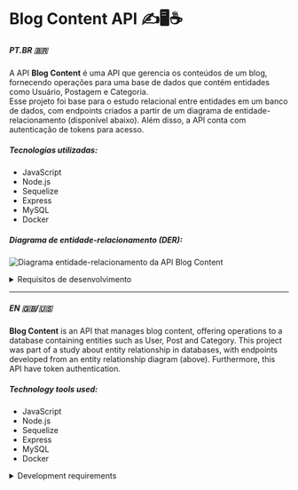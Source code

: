 # Blog Content API ✍️🖥️☕
##### PT.BR 🇧🇷
A API **Blog Content** é uma API que gerencia os conteúdos de um blog, fornecendo operações para uma base de dados que contém entidades como Usuário, Postagem e Categoria.<br>
Esse projeto foi base para o estudo relacional entre entidades em um banco de dados, com endpoints criados a partir de um diagrama de entidade-relacionamento (disponível abaixo). Além disso, a API conta com autenticação de tokens para acesso.
##### Tecnologias utilizadas:
- JavaScript
- Node.js
- Sequelize
- Express
- MySQL
- Docker

##### Diagrama de entidade-relacionamento (DER):
![Diagrama entidade-relacionamento da API Blog Content](https://github.com/bran-do/blog-content-api/assets/131308486/68087218-1ec9-4b3f-a8a6-55866c768fc8)

<details>
  <summary>Requisitos de desenvolvimento</summary>
  <br>
  <ol>
    <li>Crie migrations para as tabelas <code>users</code>, <code>categories</code>, <code>blog_posts</code>, <code>posts_categories</code></li>
    <li>Crie o modelo <code>User</code> com as propriedades corretas</li>
    <li>Crie o endpoint POST <code>/login</code></li>
    <li>Crie o endpoint POST <code>/user</code></li>
    <li>Crie o endpoint GET <code>/user</code></li>
    <li>Crie o endpoint GET <code>/user/:id</code></li>
    <li>Crie o modelo <code>Category</code> com as propriedades corretas</li>
    <li>Crie o endpoint POST <code>/categories</code></li>
    <li>Crie o endpoint GET <code>/categories</code></li>
    <li>Crie o modelo <code>BlogPost</code> com as propriedades e associações corretas</li>
    <li>Crie o modelo <code>PostCategory</code> com as propriedades e associações corretas</li>
    <li>Crie o endpoint POST <code>/post</code></li>
    <li>Crie o endpoint GET <code>/post</code></li>
    <li>Crie o endpoint GET <code>/post/:id</code></li>
    <li>Crie o endpoint PUT <code>/post/:id</code></li>
  </ol>
</details>
<hr>

##### EN 🇬🇧/🇺🇸
**Blog Content** is an API that manages blog content, offering operations to a database containing entities such as User, Post and Category.
This project was part of a study about entity relationship in databases, with endpoints developed from an entity relationship diagram (above). Furthermore, this API have token authentication.
##### Technology tools used:
- JavaScript
- Node.js
- Sequelize
- Express
- MySQL
- Docker

<details>
  <summary>Development requirements</summary>
  <br>
  <ol>
    <li>Create migrations fro <code>users</code>, <code>categories</code>, <code>blog_posts</code>, <code>posts_categories</code> tables</li>
    <li>Create <code>User</code> model with the correct attributes</li>
    <li>Create POST <code>/login</code> endpoint</li>
    <li>Create POST <code>/user</code> endpoint</li>
    <li>Create GET <code>/user</code> endpoint</li>
    <li>Create GET <code>/user/:id</code> endpoint</li>
    <li>Create <code>Category</code> endpoint with correct attributes</li>
    <li>Create POST <code>/categories</code> endpoint</li>
    <li>Create GET <code>/categories</code> endpoint</li>
    <li>Create <code>BlogPost</code> model with correct attributes and associations</li>
    <li>Create <code>PostCategory</code> model with correct attributes and associations</li>
    <li>Create POST <code>/post</code> endpoint</li>
    <li>Create GET <code>/post</code> endpoint</li>
    <li>Create GET <code>/post/:id</code> endpoint</li>
    <li>Create GET <code>/post/:id</code> endpoint</li>
  </ol>
</details>
